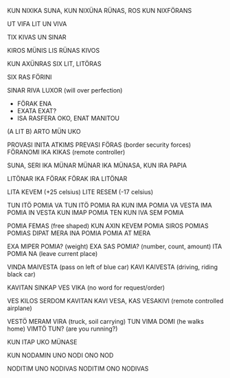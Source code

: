 KUN NIXIKA SUNA, KUN NIXÜNA RÜNAS, ROS KUN NIXFÖRANS

UT VIFA LIT UN VIVA

TIX KIVAS UN SINAR

KIROS MÜNIS LIS RÜNAS KIVOS

KUN AXÜNRAS SIX LIT, LITÖRAS

SIX RAS FÖRINI

SINAR RIVA LUXOR (will over perfection)

- FÖRAK ENA
- EXATA EXAT?
- ISA RASFERA OKO, ENAT MANITOU


(A LIT B) ARTO MÜN UKO

PROVASI INITA ATKIMS
PREVASI FÖRAS (border security forces)
FÖRANOMI IKA KIKAS (remote controller)
 
SUNA, SERI IKA MÜNAR
MÜNAR IKA MÜNASA, KUN IRA PAPIA

LITÖNAR IKA FÖRAK
FÖRAK IRA LITÖNAR

LITA KEVEM (+25 celsius)
LITE RESEM (-17 celsius)

TUN ITÖ POMIA VA
TUN ITÖ POMIA RA
KUN IMA POMIA VA VESTA
IMA POMIA IN VESTA
KUN IMAP POMIA TEN
KUN IVA SEM POMIA

POMIA FEMAS (free shaped)
KUN AXIN KEVEM POMIA
SIROS POMIAS
POMIAS DIPAT
MERA INA POMIA
POMIA AT MERA

EXA MIPER POMIA? (weight)
EXA SAS POMIA? (number, count, amount)
ITA POMIA NA (leave current place)

VINDA MAIVESTA  (pass on left of blue car)
KAVI KAIVESTA (driving, riding black car)

KAVITAN SINKAP VES VIKA  (no word for request/order)

VES KILOS SERDOM 
KAVITAN KAVI VESA, KAS
VESAKIVI  (remote controlled airplane)

VESTÖ MERAM VIRA (truck, soil carrying)
TUN VIMA DOMI  (he walks home)
VIMTÖ TUN? (are you running?)

KUN ITAP UKO MÜNASE

KUN NODAMIN UNO
NODI ONO NOD

NODITIM UNO NODIVAS
NODITIM ONO NODIVAS



